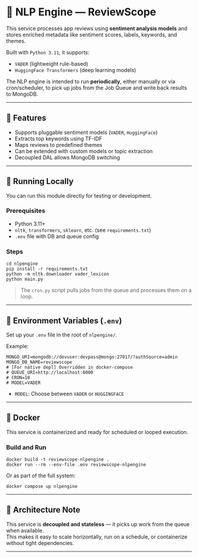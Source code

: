 # 🧠 NLP Engine — ReviewScope

This service processes app reviews using **sentiment analysis models** and stores enriched metadata like sentiment scores, labels, keywords, and themes.

Built with `Python 3.11`, it supports:
- `VADER` (lightweight rule-based)
- `HuggingFace Transformers` (deep learning models)

The NLP engine is intended to run **periodically**, either manually or via cron/scheduler, to pick up jobs from the Job Queue and write back results to MongoDB.

---

## 🚀 Features

- Supports pluggable sentiment models (`VADER`, `HuggingFace`)
- Extracts top keywords using TF-IDF
- Maps reviews to predefined themes
- Can be extended with custom models or topic extraction
- Decoupled DAL allows MongoDB switching

---

## 🔧 Running Locally

You can run this module directly for testing or development.

### Prerequisites
- Python 3.11+
- `nltk`, `transformers`, `sklearn`, etc. (see `requirements.txt`)
- `.env` file with DB and queue config

### Steps

```
cd nlpengine
pip install -r requirements.txt
python -m nltk.downloader vader_lexicon
python main.py
```

> The `cron.py` script pulls jobs from the queue and processes them on a loop.

---

## 📄 Environment Variables (`.env`)

Set up your `.env` file in the root of `nlpengine/`.

Example:

```
MONGO_URI=mongodb://devuser:devpass@mongo:27017/?authSource=admin
MONGO_DB_NAME=reviewscope
# [For native depl] Overridden in docker-compose
# QUEUE_URI=http://localhost:8000
# CRON=10
# MODEL=VADER

```

- `MODEL`: Choose between `VADER` or `HUGGINGFACE`

---

## 🐳 Docker

This service is containerized and ready for scheduled or looped execution.

### Build and Run

```
docker build -t reviewscope-nlpengine .
docker run --rm --env-file .env reviewscope-nlpengine
```

Or as part of the full system:

```
docker compose up nlpengine
```

---


## 🧠 Architecture Note

This service is **decoupled and stateless** — it picks up work from the queue when available.  
This makes it easy to scale horizontally, run on a schedule, or containerize without tight dependencies.

---
